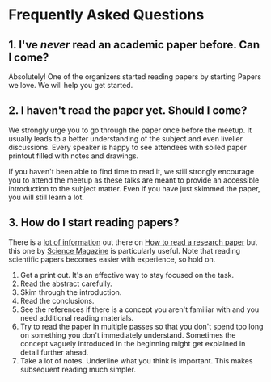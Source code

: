 # Frequently Asked Questions

## 1. I've _never_ read an academic paper before. Can I come?

Absolutely! One of the organizers started reading papers by starting Papers we
love. We will help you get started.

## 2. I haven't read the paper yet. Should I come?

We strongly urge you to go through the paper once before the meetup. It usually
leads to a better understanding of the subject and even livelier discussions.
Every speaker is happy to see attendees with soiled paper printout filled with
notes and drawings.

If you haven't been able to find time to read it, we still strongly encourage you to attend
the meetup as these talks are meant to provide an accessible introduction to the subject matter.
Even if you have just skimmed the paper, you will still learn a lot.

## 3. How do I start reading papers?

There is a [lot of information][read 1] out there on [How to read a research
paper][read 2] but this one by [Science Magazine][science] is particularly
useful. Note that reading scientific papers becomes easier with experience, so
hold on.

1. Get a print out. It's an effective way to stay focused on the task.
1. Read the abstract carefully.
1. Skim through the introduction.
1. Read the conclusions.
1. See the references if there is a concept you aren't familiar with and you need
   additional reading materials.
1. Try to read the paper in multiple passes so that you don't spend too long
   on something you don't immediately understand. Sometimes the concept vaguely introduced in the beginning might
   get explained in detail further ahead.
1. Take a lot of notes. Underline what you think is important. This makes
   subsequent reading much simpler.

[read 2]: https://www.eecs.harvard.edu/~michaelm/postscripts/ReadPaper.pdf
[read 1]: https://www.elsevier.com/connect/infographic-how-to-read-a-scientific-paper
[science]: http://www.sciencemag.org/careers/2016/03/how-seriously-read-scientific-paper
